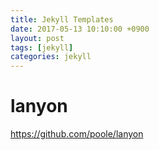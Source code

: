 ```yaml
---
title: Jekyll Templates
date: 2017-05-13 10:10:00 +0900
layout: post
tags: [jekyll]
categories: jekyll
---
```


# lanyon

https://github.com/poole/lanyon

